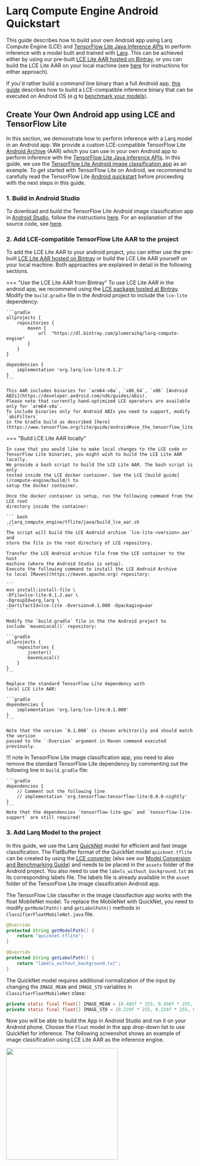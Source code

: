 # Larq Compute Engine Android Quickstart

This guide describes how to build your own Android app using Larq Compute Engine (LCE) and
[TensorFlow Lite Java Inference APIs](https://www.tensorflow.org/lite/guide/inference#load_and_run_a_model_in_java)
to perform inference with a model built and trained with [Larq](https://larq.dev).
This can be achieved either by using our pre-built [LCE Lite AAR hosted on Bintray](https://bintray.com/plumeraihq/larq-compute-engine), or you can build the LCE Lite AAR on your local machine (see [here](#2-add-lce-compatible-tensorflow-lite-aar-to-the-project) for instructions for either approach).

If you'd rather build a command line binary than a full Android app, [this guide](/compute-engine/build_android/) describes how to build
a LCE-compatible inference binary that can be executed on Android OS (e.g to [benchmark your models](/compute-engine/benchmark/)).

## Create Your Own Android app using LCE and TensorFlow Lite ##
In this section, we demonstrate how to perform inference with a Larq model in an
Android app. We provide a custom LCE-compatible TensorFlow Lite [Android Archive](https://developer.android.com/studio/projects/android-library) (AAR)
which you can use in your own Android app to perform inference with the [TensorFlow Lite Java inference APIs](https://www.tensorflow.org/lite/guide/inference#load_and_run_a_model_in_java).
In this guide, we use the [TensorFlow Lite Android image classification app](https://github.com/tensorflow/examples/tree/master/lite/examples/image_classification/android)
as an example.
To get started with TensorFlow Lite on Android, we recommend to carefully read the
TensorFlow Lite [Android quickstart](https://www.tensorflow.org/lite/guide/android)
before proceeding with the next steps in this guide.

### 1. Build in Android Studio ###

To download and build the TensorFlow Lite Android image classification app
in [Android Studio](https://developer.android.com/studio), follow the instructions
[here](https://github.com/tensorflow/examples/blob/master/lite/examples/image_classification/android/README.md).
For an explanation of the source code,
see [here](https://github.com/tensorflow/examples/blob/master/lite/examples/image_classification/android/EXPLORE_THE_CODE.md).

### 2. Add LCE-compatible TensorFlow Lite AAR to the project ###
To add the LCE Lite AAR to your android project, you can either use the pre-built
[LCE Lite AAR hosted on Bintray](https://bintray.com/plumeraihq/larq-compute-engine)
or build the LCE Lite AAR yourself on your local machine. Both approaches are explained
in detail in the following sections.

=== "Use the LCE Lite AAR from Bintray"
    To use LCE Lite AAR in the android app, we recommend using the
    [LCE package hosted at Bintray](https://bintray.com/plumeraihq/larq-compute-engine).
    Modify the `build.gradle` file in the Android project to include the
    `lce-lite` dependency:

    ```gradle
    allprojects {
        repositories {
            maven {
                url  "https://dl.bintray.com/plumeraihq/larq-compute-engine"
            }
        }
    }

    dependencies {
        implementation 'org.larq:lce-lite:0.1.2'
    }
    ```

    This AAR includes binaries for `arm64-v8a`, `x86_64`, `x86` [Android ABIs](https://developer.android.com/ndk/guides/abis).
    Please note that currently hand-optimized LCE operators are available only for `arm64-v8a`.
    To include binaries only for Android ABIs you need to support, modify `abiFilters`
    in the Gradle build as described [here](https://www.tensorflow.org/lite/guide/android#use_the_tensorflow_lite_aar_from_jcenter).

=== "Build LCE Lite AAR locally"

    In case that you would like to make local changes to the LCE code or
    TensorFlow Lite binaries, you might wish to build the LCE Lite AAR locally.
    We provide a bash script to build the LCE Lite AAR. The bash script is only
    tested inside the LCE docker container. See the LCE [build guide](/compute-engine/build/) to
    setup the docker container.

    Once the docker container is setup, run the following command from the LCE root
    directory inside the container:

    ``` bash
    ./larq_compute_engine/tflite/java/build_lce_aar.sh
    ```
    The script will build the LCE Android archive `lce-lite-<version>.aar` and
    store the file in the root directory of LCE repository.

    Transfer the LCE Android archive file from the LCE container to the host
    machine (where the Android Studio is setup).
    Execute the following command to install the LCE Android Archive
    to local [Maven](https://maven.apache.org) repository:

    ```
    mvn install:install-file \
    -Dfile=lce-lite-0.1.2.aar \
    -DgroupId=org.larq \
    -DartifactId=lce-lite -Dversion=0.1.000 -Dpackaging=aar
    ```

    Modify the `build.gradle` file in the the Android project to
    include `mavenLocal()` repository:

    ```gradle
    allprojects {
        repositories {
            jcenter()
            mavenLocal()
        }
    }
    ```

    Replace the standard TensorFlow Lite dependency with
    local LCE Lite AAR:

    ```gradle
    dependencies {
        implementation 'org.larq:lce-lite:0.1.000'
    }
    ```

    Note that the version `0.1.000` is chosen arbitrarily and should match the version
    passed to the `-Dversion` argument in Maven command executed previously.

!!! note
    In TensorFlow Lite image classification app, you need to also remove
    the standard TensorFlow Lite dependency by commenting out the following
    line in `build.gradle` file:

    ```gradle
    dependencies {
        // Comment out the following line
        // implementation 'org.tensorflow:tensorflow-lite:0.0.0-nightly'
    }
    ```
    Note that the dependencies `tensorflow-lite-gpu` and `tensorflow-lite-support` are still required!

### 3. Add Larq Model to the project ###

In this guide, we use the Larq [QuickNet](/zoo/api/sota/#quicknet)
model for efficient and fast image classification. The FlatBuffer format of the QuickNet model
`quicknet.tflite` can be created by using the [LCE converter](/compute-engine/api/converter/) (also see our [Model Conversion and Benchmarking Guide](/comppute-engine/end_to_end)) and needs to be placed in the `assets` folder of the Android project.
You also need to use the `labels_without_background.txt` as its corresponding labels file.
The labels file is already available in the `asset` folder of
the TensorFlow Lite image classification Android app.

The TensorFlow Lite classifier in the image classifaction app works with the
float MobileNet model. To replace the MobileNet with QuickNet, you need to modify
`getModelPath()` and `getLabelPath()` methods in `ClassifierFloatMobileNet.java`
file.

``` java
@Override
protected String getModelPath() {
    return "quicknet.tflite";
}

@Override
protected String getLabelPath() {
    return "labels_without_background.txt";
}
```

The QuickNet model requires additional normalization of the input by changing
the `IMAGE_MEAN` and `IMAGE_STD` variables in `ClassifierFloatMobileNet` class:

``` java
private static final float[] IMAGE_MEAN = {0.485f * 255, 0.456f * 255, 0.406f * 255};
private static final float[] IMAGE_STD = {0.229f * 255, 0.224f * 255, 0.225f * 255};
```

Now you will be able to build the App in Android Studio and run it on your Android phone.
Choose the `Float` model in the app drop-down list to use QuickNet for inference.
The following screenshot shows an example of image classification using LCE Lite AAR as
the inference engine.

<img src="/images/image_class_schroedi.png" width="300">
